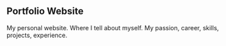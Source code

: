 ## Portfolio Website
My personal website.
Where I tell about myself. My passion, career, skills, projects, experience.
